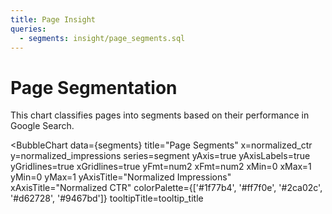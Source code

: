 ```yaml
---
title: Page Insight
queries:
  - segments: insight/page_segments.sql
---
```


# Page Segmentation

This chart classifies pages into segments based on their performance in Google Search.

<BubbleChart
    data={segments}
    title="Page Segments"
    x=normalized_ctr
    y=normalized_impressions
    series=segment
    yAxis=true
    yAxisLabels=true
    yGridlines=true
    xGridlines=true
    yFmt=num2
    xFmt=num2
    xMin=0
    xMax=1
    yMin=0
    yMax=1
    yAxisTitle="Normalized Impressions"
    xAxisTitle="Normalized CTR"
    colorPalette={['#1f77b4', '#ff7f0e', '#2ca02c', '#d62728', '#9467bd']}
    tooltipTitle=tooltip_title
>
</BubbleChart>

<!--
    Note on tooltip:
    The tooltip title is set to a custom column combining page_title and position.
    The tooltip body will show the values for x and y by default.
    The raw values for ctr, impressions, and clicks are available in the dataset.
-->
